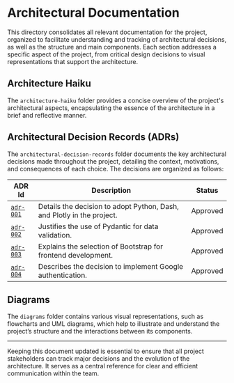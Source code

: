 # Architectural Documentation

This directory consolidates all relevant documentation for the project, organized to facilitate understanding and tracking of architectural decisions, as well as the structure and main components. Each section addresses a specific aspect of the project, from critical design decisions to visual representations that support the architecture.

## Architecture Haiku

The `architecture-haiku` folder provides a concise overview of the project's architectural aspects, encapsulating the essence of the architecture in a brief and reflective manner.

## Architectural Decision Records (ADRs)

The `architectural-decision-records` folder documents the key architectural decisions made throughout the project, detailing the context, motivations, and consequences of each choice. The decisions are organized as follows:

| ADR Id      | Description                                                      | Status    |
|-------------|------------------------------------------------------------------|-----------|
| [`adr-001`](architectural-decision-records/adr-001-use-of-python-dash-and-plotly.md) | Details the decision to adopt Python, Dash, and Plotly in the project. | Approved  |
| [`adr-002`](architectural-decision-records/adr-002-use-of-pydantic-for-validation.md) | Justifies the use of Pydantic for data validation.                 | Approved  |
| [`adr-003`](architectural-decision-records/adr-003-use-of-bootstrap-for-frontend-development.md) | Explains the selection of Bootstrap for frontend development.      | Approved  |
| [`adr-004`](architectural-decision-records/adr-004-use-of-google-authentication.md) | Describes the decision to implement Google authentication.        | Approved  |

## Diagrams

The `diagrams` folder contains various visual representations, such as flowcharts and UML diagrams, which help to illustrate and understand the project’s structure and the interactions between its components.

---

Keeping this document updated is essential to ensure that all project stakeholders can track major decisions and the evolution of the architecture. It serves as a central reference for clear and efficient communication within the team.